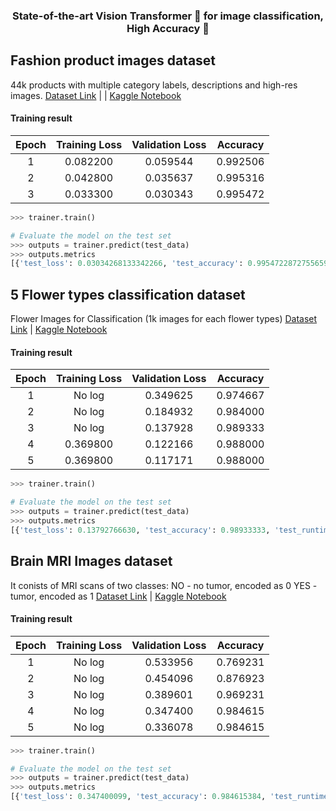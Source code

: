 <h3 align="center">
    <p>State-of-the-art Vision Transformer 🤗 for image classification, High Accuracy 🚀</p>
</h3>

## Fashion product images dataset
44k products with multiple category labels, descriptions and high-res images. [Dataset Link](https://www.kaggle.com/datasets/paramaggarwal/fashion-product-images-dataset) | | [Kaggle Notebook](https://www.kaggle.com/code/miladfa7/vision-transformer-99-5-accuracy-embedding)

#### Training result
|           Epoch            |   Training Loss  | Validation Loss | Accuracy |
|:-------------------------:|:-------------------------------:|:------:| :------:|
|       1        |         0.082200          |  0.059544   | 0.992506 |
|       2        |         0.042800	         |  0.035637   | 0.995316 |
|       3        |         0.033300          |  0.030343   | 0.995472 |


```python
>>> trainer.train()

# Evaluate the model on the test set
>>> outputs = trainer.predict(test_data)
>>> outputs.metrics
[{'test_loss': 0.03034268133342266, 'test_accuracy': 0.9954722872755659, 'test_runtime': 102.7551}]
```

## 5 Flower types classification dataset
Flower Images for Classification (1k images for each flower types) [Dataset Link](https://www.kaggle.com/datasets/kausthubkannan/5-flower-types-classification-dataset) | [Kaggle Notebook](https://www.kaggle.com/code/miladfa7/flower-classification-with-transformer-99-acc)

#### Training result
|           Epoch            |   Training Loss  | Validation Loss | Accuracy |
|:-------------------------:|:-------------------------------:|:------:| :------:|
|       1        |         No log	          |  0.349625   | 0.974667 |
|       2        |         No log		         |  0.184932  | 0.984000 |
|       3        |         No log	          |  0.137928   | 0.989333 |
|       4        |         0.369800          |  0.122166  | 0.988000 |
|       5        |         0.369800          |  0.117171   | 0.988000 |


```python
>>> trainer.train()

# Evaluate the model on the test set
>>> outputs = trainer.predict(test_data)
>>> outputs.metrics
[{'test_loss': 0.13792766630, 'test_accuracy': 0.98933333, 'test_runtime': 12.5379}]
```

## Brain MRI Images dataset
It conists of MRI scans of two classes: NO - no tumor, encoded as 0  YES - tumor, encoded as 1
  [Dataset Link](https://www.kaggle.com/datasets/navoneel/brain-mri-images-for-brain-tumor-detection) | [Kaggle Notebook](https://www.kaggle.com/code/miladfa7/brain-tumor-detection-vision-transformer-99)

#### Training result
|           Epoch            |   Training Loss  | Validation Loss | Accuracy |
|:-------------------------:|:-------------------------------:|:------:| :------:|
|       1        |         No log	          |  0.533956  | 0.769231 |
|       2        |         No log		         |  0.454096  | 0.876923 |
|       3        |         No log	          |  0.389601   | 0.969231 |
|       4        |         No log          |  0.347400  | 0.984615 |
|       5        |         No log         |  0.336078   | 0.984615 |


```python
>>> trainer.train()

# Evaluate the model on the test set
>>> outputs = trainer.predict(test_data)
>>> outputs.metrics
[{'test_loss': 0.347400099, 'test_accuracy': 0.984615384, 'test_runtime': 0.8473}]
```
